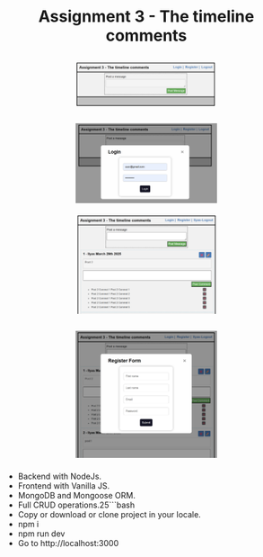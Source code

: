 <h1 align="center">Assignment 3 - The timeline comments</h1>
<div align="center" style="display: flex; justify-content: center; gap: 10px; flex-wrap: wrap;">
  <img src="./front-end/images/front.png" alt="pelus" width="50%" height="25%" style="margin: 10px;">
  <img src="./front-end/images/front-login.png" alt="pelus" width="50%" height="25%" style="margin: 10px;">
</div>
<div align="center" style="display: flex; justify-content: center; gap: 10px; flex-wrap: wrap;">
  <img src="./front-end/images/front-after-login.png" alt="pelus" width="50%" height="25%" style="margin: 10px;">
  <img src="./front-end/images/register.png" alt="pelus" width="50%" height="25%" style="margin: 10px;">
</div>

- Backend with NodeJs.
- Frontend with Vanilla JS.
- MongoDB and Mongoose ORM.
- Full CRUD operations.25```bash
- Copy or download or clone project in your locale.
- npm i
- npm run dev
- Go to http://localhost:3000

```

```
